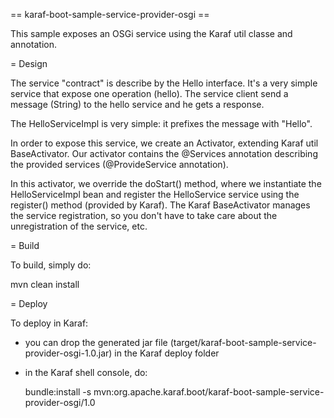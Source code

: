 == karaf-boot-sample-service-provider-osgi ==

This sample exposes an OSGi service using the Karaf util classe and annotation.

= Design

The service "contract" is describe by the Hello interface. It's a very simple service that expose one operation (hello).
The service client send a message (String) to the hello service and he gets a response.

The HelloServiceImpl is very simple: it prefixes the message with "Hello".

In order to expose this service, we create an Activator, extending Karaf util BaseActivator.
Our activator contains the @Services annotation describing the provided services (@ProvideService annotation).

In this activator, we override the doStart() method, where we instantiate the HelloServiceImpl bean and register the
HelloService service using the register() method (provided by Karaf). The Karaf BaseActivator manages the service
registration, so you don't have to take care about the unregistration of the service, etc.

= Build

To build, simply do:

  mvn clean install

= Deploy

To deploy in Karaf:

* you can drop the generated jar file (target/karaf-boot-sample-service-provider-osgi-1.0.jar) in the
Karaf deploy folder
* in the Karaf shell console, do:

  bundle:install -s mvn:org.apache.karaf.boot/karaf-boot-sample-service-provider-osgi/1.0